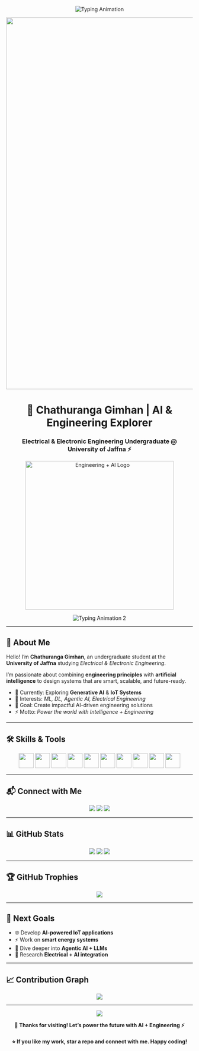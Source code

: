 <!-- Electric Blue Futuristic Theme -->
<p align="center">
  <img src="https://readme-typing-svg.herokuapp.com?font=Fira+Code&weight=800&size=36&pause=1000&color=00C2FF&center=true&vCenter=true&width=1000&lines=⚡+Welcome+to+My+GitHub+Profile!+⚡;Engineering+the+Future+with+AI+%26+Electronics;Learning+%7C+Building+%7C+Innovating" alt="Typing Animation" />
</p>

<p align="center">
  <img src="https://raw.githubusercontent.com/andreasbm/readme/master/assets/lines/colored.png" width="1000" />
</p>

<h1 align="center">🔌 Chathuranga Gimhan | AI & Engineering Explorer</h1>
<h3 align="center">Electrical & Electronic Engineering Undergraduate @ University of Jaffna ⚡</h3>

<p align="center">
  <img src="https://media.licdn.com/dms/image/v2/D5612AQHqCL_nQX8KuQ/article-cover_image-shrink_720_1280/B56ZgOc9WaHMAM-/0/1752589130161?e=2147483647&v=beta&t=gvcLG14Bw5vF2CS4fjL_GKGdcwAOBMSfE8-_ji4dlRs" width="400" alt="Engineering + AI Logo" />
</p>

<p align="center">
  <img src="https://readme-typing-svg.demolab.com?font=Fira+Code&duration=3000&pause=1000&color=00C2FF&center=true&width=600&lines=ML+%7C+DL+%7C+Generative+AI+%7C+Agentic+AI;IoT+%7C+Electrical+Systems;Bridging+Engineering+and+Intelligence" alt="Typing Animation 2" />
</p>

---

## 🌟 About Me

Hello! I’m **Chathuranga Gimhan**, an undergraduate student at the **University of Jaffna** studying *Electrical & Electronic Engineering*.  

I’m passionate about combining **engineering principles** with **artificial intelligence** to design systems that are smart, scalable, and future-ready.  

- 🔭 Currently: Exploring **Generative AI** & **IoT Systems**  
- 🧠 Interests: *ML, DL, Agentic AI, Electrical Engineering*  
- 🚀 Goal: Create impactful AI-driven engineering solutions  
- ⚡ Motto: *Power the world with Intelligence + Engineering*  

---

## 🛠 Skills & Tools

<p align="center">
  <img src="https://skillicons.dev/icons?i=python,cpp,java,js,html,css&theme=light" height="40" />
  <img src="https://cdn.jsdelivr.net/gh/devicons/devicon/icons/tensorflow/tensorflow-original.svg" height="40" />
  <img src="https://cdn.jsdelivr.net/gh/devicons/devicon/icons/pytorch/pytorch-original.svg" height="40" />
  <img src="https://cdn.jsdelivr.net/gh/devicons/devicon/icons/numpy/numpy-original.svg" height="40" />
  <img src="https://cdn.jsdelivr.net/gh/devicons/devicon/icons/pandas/pandas-original.svg" height="40" />
  <img src="https://cdn.jsdelivr.net/gh/devicons/devicon/icons/matlab/matlab-original.svg" height="40" />
  <img src="https://cdn.jsdelivr.net/gh/devicons/devicon/icons/arduino/arduino-original.svg" height="40" />
  <img src="https://cdn.jsdelivr.net/gh/devicons/devicon/icons/mongodb/mongodb-original.svg" height="40" />
  <img src="https://cdn.jsdelivr.net/gh/devicons/devicon/icons/mysql/mysql-original.svg" height="40" />
  <img src="https://skillicons.dev/icons?i=git,vscode&theme=light" height="40" />
</p>

---

## 📬 Connect with Me

<p align="center">
  <a href="https://www.linkedin.com/in/YOUR-LINKEDIN"><img src="https://img.shields.io/badge/LinkedIn-0077B5?style=for-the-badge&logo=linkedin&logoColor=white"></a>
  <a href="mailto:your.email@example.com"><img src="https://img.shields.io/badge/Email-00C2FF?style=for-the-badge&logo=gmail&logoColor=white"></a>
  <a href="https://github.com/ChathurangaGimhan"><img src="https://img.shields.io/badge/GitHub-171515?style=for-the-badge&logo=github&logoColor=white"></a>
</p>

---

## 📊 GitHub Stats

<p align="center">
  <img src="https://github-readme-stats.vercel.app/api?username=ChathurangaGimhan&show_icons=true&theme=react&title_color=00C2FF&icon_color=00C2FF" />
  <img src="https://github-readme-streak-stats.herokuapp.com/?user=ChathurangaGimhan&theme=react&ring=00C2FF&fire=00C2FF&currStreakLabel=00C2FF" />
  <img src="https://github-readme-stats.vercel.app/api/top-langs/?username=ChathurangaGimhan&layout=compact&theme=react&title_color=00C2FF" />
</p>

---

## 🏆 GitHub Trophies

<p align="center">
  <img src="https://github-profile-trophy.vercel.app/?username=ChathurangaGimhan&theme=algolia&no-frame=true&margin-w=15&margin-h=15" />
</p>

---

## 🚀 Next Goals

- 🌐 Develop **AI-powered IoT applications**  
- ⚡ Work on **smart energy systems**  
- 🧪 Dive deeper into **Agentic AI + LLMs**  
- 📡 Research **Electrical + AI integration**  

---

## 📈 Contribution Graph

<p align="center">
  <img src="https://github-readme-activity-graph.vercel.app/graph?username=ChathurangaGimhan&theme=react-dark&hide_border=true&line=00C2FF&point=00C2FF" />
</p>

---

<p align="center">
  <img src="https://readme-typing-svg.demolab.com?font=Monoton&size=30&duration=3000&pause=1000&color=00C2FF&center=true&vCenter=true&width=900&lines=Think+Smart.;Engineer+Boldly.;Build+with+AI+%2B+Power."/>
</p>

<p align="center">
  <strong>💙 Thanks for visiting! Let’s power the future with AI + Engineering ⚡</strong>
</p>

<h4 align="center">⭐ If you like my work, star a repo and connect with me. Happy coding!</h4>
